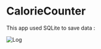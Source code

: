 # CalorieCounter

This app used SQLite to save data :

![Log](https://github.com/nairuzabulhul/CalorieCounter/blob/master/screenshot1.png?raw=true)
